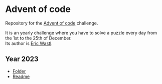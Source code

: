 # Advent of code

Repository for the [Advent of code](https://adventofcode.com) challenge.

It is an yearly challenge where you have to solve a puzzle every day from the 1st to the 25th of December.  
Its author is [Eric Wastl](https://twitter.com/ericwastl).

## Year 2023

- [Folder](./2023/)
- [Readme](./2023/README.md)
